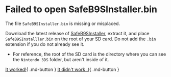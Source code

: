 # Failed to open SafeB9SInstaller.bin

The file `SafeB9SInstaller.bin` is missing or misplaced.

Download the latest release of [SafeB9SInstaller](https://github.com/d0k3/SafeB9SInstaller/releases/tag/v0.0.7), extract it,  and place `SafeB9SInstalller.bin` on the root of your SD card. Do not add the `.bin` extension if you do not already see it.

- For reference, the root of the SD card is the directory where you can see the `Nintendo 3DS` folder, but aren't inside of it.

[It worked!](/troubleshoot/issue/success){ .md-button }
[It didn't work :(](/troubleshoot/issue/failure){ .md-button }